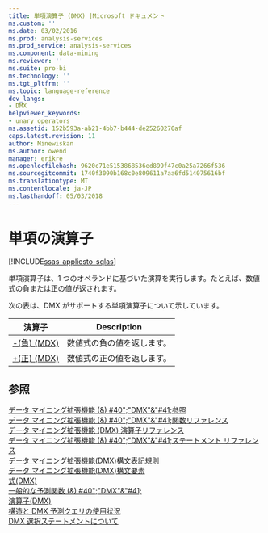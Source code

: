 ```yaml
---
title: 単項演算子 (DMX) |Microsoft ドキュメント
ms.custom: ''
ms.date: 03/02/2016
ms.prod: analysis-services
ms.prod_service: analysis-services
ms.component: data-mining
ms.reviewer: ''
ms.suite: pro-bi
ms.technology: ''
ms.tgt_pltfrm: ''
ms.topic: language-reference
dev_langs:
- DMX
helpviewer_keywords:
- unary operators
ms.assetid: 152b593a-ab21-4bb7-b444-de25260270af
caps.latest.revision: 11
author: Minewiskan
ms.author: owend
manager: erikre
ms.openlocfilehash: 9620c71e5153868536ed899f47c0a25a7266f536
ms.sourcegitcommit: 1740f3090b168c0e809611a7aa6fd514075616bf
ms.translationtype: MT
ms.contentlocale: ja-JP
ms.lasthandoff: 05/03/2018
---
```

# <a name="operators---unary"></a>単項の演算子
[!INCLUDE[ssas-appliesto-sqlas](../includes/ssas-appliesto-sqlas.md)]

  単項演算子は、1 つのオペランドに基づいた演算を実行します。たとえば、数値式の負または正の値が返されます。  
  
 次の表は、DMX がサポートする単項演算子について示しています。  
  
|演算子|Description|  
|--------------|-----------------|  
|[-&#40;負&#41; &#40;MDX&#41;](../mdx/negative-mdx.md)|数値式の負の値を返します。|  
|[+&#40;正&#41; &#40;MDX&#41;](../mdx/positive-mdx.md)|数値式の正の値を返します。|  
  
## <a name="see-also"></a>参照  
 [データ マイニング拡張機能 (&) #40";"DMX"&"#41;参照](../dmx/data-mining-extensions-dmx-reference.md)   
 [データ マイニング拡張機能 (&) #40";"DMX"&"#41;関数リファレンス](../dmx/data-mining-extensions-dmx-function-reference.md)   
 [データ マイニング拡張機能 &#40;DMX&#41; 演算子リファレンス](../dmx/data-mining-extensions-dmx-operator-reference.md)   
 [データ マイニング拡張機能 (&) #40";"DMX"&"#41;ステートメント リファレンス](../dmx/data-mining-extensions-dmx-statements.md)   
 [データ マイニング拡張機能&#40;DMX&#41;構文表記規則](../dmx/data-mining-extensions-dmx-syntax-conventions.md)   
 [データ マイニング拡張機能&#40;DMX&#41;構文要素](../dmx/data-mining-extensions-dmx-syntax-elements.md)   
 [式&#40;DMX&#41;](../dmx/expressions-dmx.md)   
 [一般的な予測関数 (&) #40";"DMX"&"#41;](../dmx/general-prediction-functions-dmx.md)   
 [演算子&#40;DMX&#41;](../dmx/operators-dmx.md)   
 [構造と DMX 予測クエリの使用状況](../dmx/structure-and-usage-of-dmx-prediction-queries.md)   
 [DMX 選択ステートメントについて](../dmx/understanding-the-dmx-select-statement.md)  
  
  
